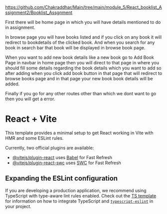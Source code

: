 https://github.com/Chakraddhar/Main/tree/main/module_5/React_booklist_Assignment2/Booklist_Assgnment


First there will be home page in which you will have details mentioned to do in assignment.

In browse page you will have books listed and if you click on any book it will redirect to bookdetails of the clicked book.
And when you search for any book in search bar that book will be displayed in browse book page.

When you want to add new book details like a new book go to Add Book Page in navbar in home page then you will direct to that page in where you should fill some details regarding the book details which you want to add so after adding when you click add book button in that page that will redirect to browse books page and in that page your new book book details will be added.

Finally if you go for any other routes other than which we dont want to go then you will get a error.
















# React + Vite

This template provides a minimal setup to get React working in Vite with HMR and some ESLint rules.

Currently, two official plugins are available:

- [@vitejs/plugin-react](https://github.com/vitejs/vite-plugin-react/blob/main/packages/plugin-react) uses [Babel](https://babeljs.io/) for Fast Refresh
- [@vitejs/plugin-react-swc](https://github.com/vitejs/vite-plugin-react/blob/main/packages/plugin-react-swc) uses [SWC](https://swc.rs/) for Fast Refresh

## Expanding the ESLint configuration

If you are developing a production application, we recommend using TypeScript with type-aware lint rules enabled. Check out the [TS template](https://github.com/vitejs/vite/tree/main/packages/create-vite/template-react-ts) for information on how to integrate TypeScript and [`typescript-eslint`](https://typescript-eslint.io) in your project.
